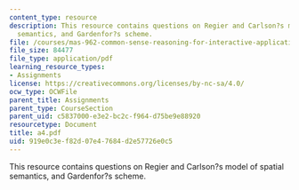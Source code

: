 ```yaml
---
content_type: resource
description: This resource contains questions on Regier and Carlson?s model of spatial
  semantics, and Gardenfor?s scheme.
file: /courses/mas-962-common-sense-reasoning-for-interactive-applications-fall-2006/919e0c3ef82d07e47684d2e57726e0c5_a4.pdf
file_size: 84477
file_type: application/pdf
learning_resource_types:
- Assignments
license: https://creativecommons.org/licenses/by-nc-sa/4.0/
ocw_type: OCWFile
parent_title: Assignments
parent_type: CourseSection
parent_uid: c5837000-e3e2-bc2c-f964-d75be9e88920
resourcetype: Document
title: a4.pdf
uid: 919e0c3e-f82d-07e4-7684-d2e57726e0c5
---
```

This resource contains questions on Regier and Carlson?s model of spatial semantics, and Gardenfor?s scheme.